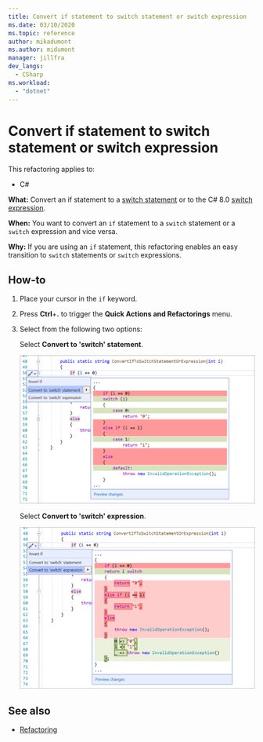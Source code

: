 ```yaml
---
title: Convert if statement to switch statement or switch expression
ms.date: 03/10/2020
ms.topic: reference
author: mikadumont
ms.author: midumont
manager: jillfra
dev_langs:
  - CSharp
ms.workload: 
  - "dotnet"
---
```

# Convert if statement to switch statement or switch expression

This refactoring applies to:

- C#

**What:** Convert an if statement to a [switch statement](/dotnet/csharp/language-reference/keywords/switch) or to the C# 8.0 [switch expression](/dotnet/csharp/whats-new/csharp-8#switch-expressions).

**When:** You want to convert an `if` statement to a `switch` statement or a `switch` expression and vice versa. 

**Why:** If you are using an `if` statement, this refactoring enables an easy transition to `switch` statements or `switch` expressions.

## How-to

1. Place your cursor in the `if` keyword.
2. Press **Ctrl**+**.** to trigger the **Quick Actions and Refactorings** menu.
3. Select from the following two options: 

    Select **Convert to 'switch' statement**.

   ![Convert if statement to switch statement](media/convert-if-to-switch-statement.png) 

    Select **Convert to 'switch' expression**. 

    ![Convert if statement to switch expression](media/convert-if-to-switch-expression.png) 

## See also

- [Refactoring](../refactoring-in-visual-studio.md)
